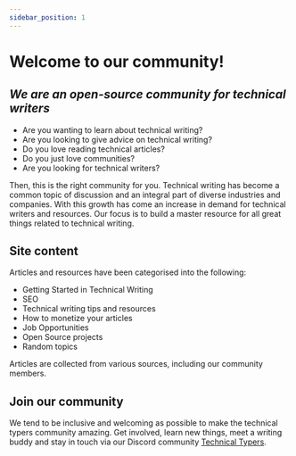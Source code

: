 ```yaml
---
sidebar_position: 1
---
```


# Welcome to our community!
## _We are an open-source community for technical writers_


- Are you wanting to learn about technical writing?
- Are you looking to give advice on technical writing?
- Do you love reading technical articles?
- Do you just love communities?
- Are you looking for technical writers?

Then, this is the right community for you.
Technical writing has become a common topic of discussion and an integral part of diverse industries and companies. With this growth has come an increase in demand for technical writers and resources. Our focus is to build a master resource for all great things related to technical writing.

## Site content
Articles and resources have been categorised into the following:
- Getting Started in Technical Writing
- SEO
- Technical writing tips and resources
- How to monetize your articles
- Job Opportunities
- Open Source projects
- Random topics

Articles are collected from various sources, including our community members.

## Join our community
We tend to be inclusive and welcoming as possible to make the technical typers community amazing. Get involved, learn new things, meet a writing buddy and stay in touch via our Discord community [Technical Typers](https://discord.gg/kX62pqKJky).
